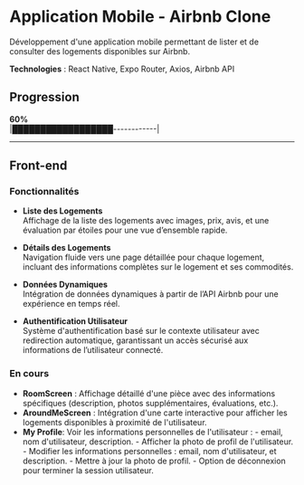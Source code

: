 # Application Mobile - Airbnb Clone

Développement d'une application mobile permettant de lister et de consulter des logements disponibles sur Airbnb.  

**Technologies** : React Native, Expo Router, Axios, Airbnb API  

## Progression  
**60%**  
|██████████████████------------|

---

## Front-end

### Fonctionnalités

- **Liste des Logements**  
  Affichage de la liste des logements avec images, prix, avis, et une évaluation par étoiles pour une vue d’ensemble rapide.

- **Détails des Logements**  
  Navigation fluide vers une page détaillée pour chaque logement, incluant des informations complètes sur le logement et ses commodités.

- **Données Dynamiques**  
  Intégration de données dynamiques à partir de l’API Airbnb pour une expérience en temps réel.

- **Authentification Utilisateur**  
  Système d'authentification basé sur le contexte utilisateur avec redirection automatique, garantissant un accès sécurisé aux informations de l’utilisateur connecté.

### En cours

- **RoomScreen** : Affichage détaillé d'une pièce avec des informations spécifiques (description, photos supplémentaires, évaluations, etc.).
- **AroundMeScreen** : Intégration d'une carte interactive pour afficher les logements disponibles à proximité de l'utilisateur.
- **My Profile**:  Voir les informations personnelles de l'utilisateur :
      -  email, nom d'utilisateur, description.
      -  Afficher la photo de profil de l'utilisateur.
      -  Modifier les informations personnelles : email, nom d'utilisateur, et description.
      -  Mettre à jour la photo de profil.
      -  Option de déconnexion pour terminer la session utilisateur.


